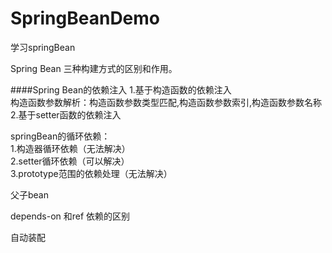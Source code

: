 # SpringBeanDemo
学习springBean

Spring Bean 三种构建方式的区别和作用。

####Spring Bean的依赖注入 
1.基于构造函数的依赖注入  
构造函数参数解析：构造函数参数类型匹配,构造函数参数索引,构造函数参数名称  
2.基于setter函数的依赖注入

springBean的循环依赖：  
1.构造器循环依赖（无法解决）  
2.setter循环依赖（可以解决）  
3.prototype范围的依赖处理（无法解决）  

父子bean 

depends-on 和ref 依赖的区别

自动装配